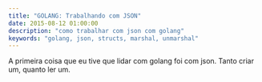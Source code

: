 ```yaml
---
title: "GOLANG: Trabalhando com JSON"
date: 2015-08-12 01:00:00
description: "como trabalhar com json com golang"
keywords: "golang, json, structs, marshal, unmarshal"
---
```


A primeira coisa que eu tive que lidar com golang foi com json. Tanto criar um, quanto ler um.

